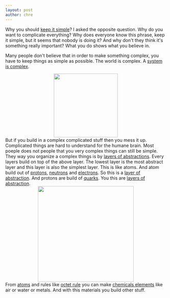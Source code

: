 ```yaml
---
layout: post
author: chre
---
```


Why you should [keep it simple](https://en.wikipedia.org/wiki/KISS_principle)? I asked the opposite question. Why do you want to complicate everything? Why does everyone know this phrase, keep it simple, but it seems that nobody is doing it? And why don't they think it's something really important? What you do shows what you believe in.

Many people don't believe that in order to make something complex, you have to keep things as simple as possible. The world is complex. A [system is complex](https://en.wikipedia.org/wiki/Complex_system). <center><img class="middle" src="https://upload.wikimedia.org/wikipedia/commons/thumb/7/77/OpenSystemRepresentation.svg/504px-OpenSystemRepresentation.svg.png" width="200"></center> But if you build in a complex complicated stuff then you mess it up. Complicated things are hard to understand for the humane brain. Most poeple does not people that you very complex things can still be simple. They way you organize a complex things is by [layers of abstractions](https://en.wikipedia.org/wiki/Abstraction_(computer_science)). Every layers build on top of the above layer. The lowest layer is the most abstract layer and this layer is also the simplest layer. This is like atoms. And atom build out of [protons](https://en.wikipedia.org/wiki/Proton), [neutrons](https://en.wikipedia.org/wiki/Neutron) and [electrons](https://en.wikipedia.org/wiki/Electron). So this is a [layer of abstraction](https://en.wikipedia.org/wiki/Abstraction_(computer_science)). And protons are build of [quarks](https://en.wikipedia.org/wiki/Quark). You this are [layers of abstraction](https://en.wikipedia.org/wiki/Abstraction_(computer_science)). <center><img class="middle" src="https://upload.wikimedia.org/wikipedia/commons/3/31/2018_Map_of_the_Complexity_Sciences_HD.jpg" width="300"></center>From [atoms](https://en.wikipedia.org/wiki/Atom) and rules like [octet rule](https://en.wikipedia.org/wiki/Octet_rule) you can make [chemicals elements](https://en.wikipedia.org/wiki/Chemical_element) like air or water or metals. And with this materials you build other stuff.

